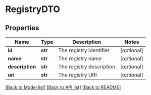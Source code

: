 # RegistryDTO

## Properties
Name | Type | Description | Notes
------------ | ------------- | ------------- | -------------
**id** | **str** | The registry identifier | [optional] 
**name** | **str** | The registry name | [optional] 
**description** | **str** | The registry description | [optional] 
**uri** | **str** | The registry URI | [optional] 

[[Back to Model list]](../nifiDocs.md#documentation-for-models) [[Back to API list]](../nifiDocs.md#documentation-for-api-endpoints) [[Back to README]](../nifiDocs.md)


